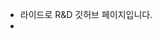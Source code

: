 - 라이드로 R&D 깃허브 페이지입니다.
- 

<!---
Moon-MI/Moon-MI is a ✨ special ✨ repository because its `README.md` (this file) appears on your GitHub profile.
You can click the Preview link to take a look at your changes.
--->
